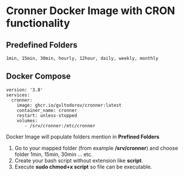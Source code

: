 # Cronner Docker Image with CRON functionality

## Predefined Folders

```1min, 15min, 30min, hourly, 12hour, daily, weekly, monthly```

## Docker Compose

```
version: '3.8'
services:  
  cronner:
    image: ghcr.io/gvltodorov/cronner:latest
    container_name: cronner
    restart: unless-stopped
    volumes:
       - /srv/cronner:/etc/cronner
```

Docker Image will populate folders mention in **Prefined Folders**
1. Go to your mapped folder (from example **/srv/cronner**) and choose folder 1min, 15min, 30min ... etc.
2. Create your bash script without extension like **script**.
3. Execute **sudo chmod+x script** so file can be executable.
